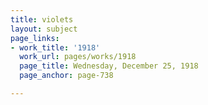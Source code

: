 ```yaml
---
title: violets
layout: subject
page_links:
- work_title: '1918'
  work_url: pages/works/1918
  page_title: Wednesday, December 25, 1918
  page_anchor: page-738

---
```

